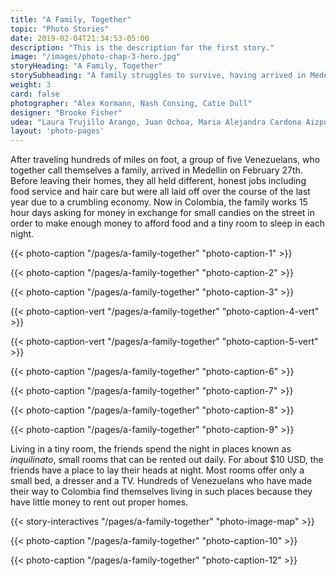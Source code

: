 ```yaml
---
title: "A Family, Together"
topic: "Photo Stories"
date: 2019-02-04T21:34:53-05:00
description: "This is the description for the first story."
image: "/images/photo-chap-3-hero.jpg"
storyHeading: "A Family, Together"
storySubheading: "A family struggles to survive, having arrived in Medellin ten days prior"
weight: 3
card: false
photographer: "Alex Kormann, Nash Consing, Catie Dull"
designer: "Brooke Fisher"
udea: "Laura Trujillo Arango, Juan Ochoa, Maria Alejandra Cardona Aizpurua"
layout: 'photo-pages'
---
```


After traveling hundreds of miles on foot, a group of five Venezuelans, who together call themselves a family, arrived in Medellin on February 27th. Before leaving their homes, they all held different, honest jobs including food service and hair care but were all laid off over the course of the last year due to a crumbling economy. Now in Colombia, the family works 15 hour days asking for money in exchange for small candies on the street in order to make enough money to afford food and a tiny room to sleep in each night.

<div class="photo__line"></div>

{{< photo-caption "/pages/a-family-together" "photo-caption-1" >}}

<div class="photo__line"></div>

{{< photo-caption "/pages/a-family-together" "photo-caption-2" >}}

<div class="photo__line"></div>

{{< photo-caption "/pages/a-family-together" "photo-caption-3" >}}

<div class="photo__line"></div>

{{< photo-caption-vert "/pages/a-family-together" "photo-caption-4-vert" >}}

<div class="photo__line"></div>

{{< photo-caption-vert "/pages/a-family-together" "photo-caption-5-vert" >}}

<div class="photo__line"></div>

{{< photo-caption "/pages/a-family-together" "photo-caption-6" >}}

<div class="photo__line"></div>

{{< photo-caption "/pages/a-family-together" "photo-caption-7" >}}

<div class="photo__line"></div>

{{< photo-caption "/pages/a-family-together" "photo-caption-8" >}}

<div class="photo__line"></div>

{{< photo-caption "/pages/a-family-together" "photo-caption-9" >}}

<div class="photo__line"></div>

Living in a tiny room, the friends spend the night in places known as <em>inquilinato</em>, small rooms that can be rented out daily. For about $10 USD, the friends have a place to lay their heads at night. Most rooms offer only a small bed, a dresser and a TV. Hundreds of Venezuelans who have made their way to Colombia find themselves living in such places because they have little money to rent out proper homes.

{{< story-interactives "/pages/a-family-together" "photo-image-map" >}}

<div class="photo__line"></div>

{{< photo-caption "/pages/a-family-together" "photo-caption-10" >}}

<div class="photo__line"></div>

{{< photo-caption "/pages/a-family-together" "photo-caption-12" >}}